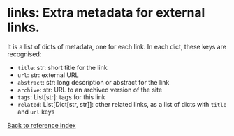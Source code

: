 # links: Extra metadata for external links.

It is a list of dicts of metadata, one for each link. In each dict, these keys are recognised:

* `title`: str: short title for the link
* `url`: str: external URL
* `abstract`: str: long description or abstract for the link
* `archive`: str: URL to an archived version of the site
* `tags`: List[str]: tags for this link
* `related`: List[Dict[str, str]]: other related links, as a list of dicts with
  `title` and `url` keys

[Back to reference index](../README.md)

